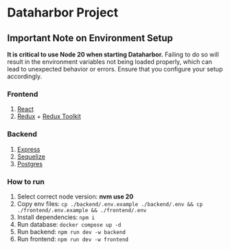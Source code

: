 # Dataharbor Project

## Important Note on Environment Setup

**It is critical to use Node 20 when starting Dataharbor.** Failing to do so will result in the environment variables not being loaded properly, which can lead to unexpected behavior or errors. Ensure that you configure your setup accordingly.

### Frontend

1. [React](https://react.dev/)
2. [Redux](https://redux.js.org/) + [Redux Toolkit](https://redux-toolkit.js.org/)

### Backend

1. [Express](https://expressjs.com/)
2. [Sequelize](https://sequelize.org/)
3. [Postgres](https://www.postgresql.org/)

### How to run

1. Select correct node version: **nvm use 20**
2. Copy env files: `cp ./backend/.env.example ./backend/.env && cp ./frontend/.env.example && ./frontend/.env`
3. Install dependencies: `npm i`
4. Run database: `docker compose up -d`
5. Run backend: `npm run dev -w backend`
6. Run frontend: `npm run dev -w frontend`
